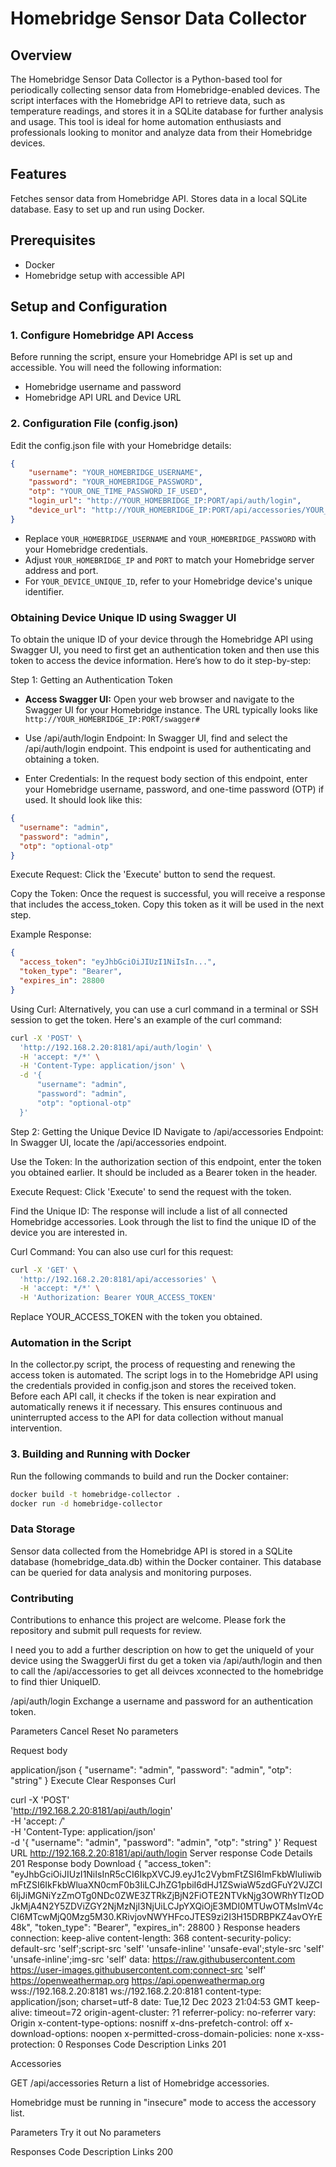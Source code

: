 # Homebridge Sensor Data Collector

## Overview
The Homebridge Sensor Data Collector is a Python-based tool for periodically collecting sensor data from Homebridge-enabled devices. The script interfaces with the Homebridge API to retrieve data, such as temperature readings, and stores it in a SQLite database for further analysis and usage. This tool is ideal for home automation enthusiasts and professionals looking to monitor and analyze data from their Homebridge devices.

## Features
Fetches sensor data from Homebridge API.
Stores data in a local SQLite database.
Easy to set up and run using Docker.

## Prerequisites

- Docker
- Homebridge setup with accessible API

## Setup and Configuration

### 1. Configure Homebridge API Access
Before running the script, ensure your Homebridge API is set up and accessible. You will need the following information:

- Homebridge username and password
- Homebridge API URL and Device URL

### 2. Configuration File (config.json)
Edit the config.json file with your Homebridge details:

```json
{
    "username": "YOUR_HOMEBRIDGE_USERNAME",
    "password": "YOUR_HOMEBRIDGE_PASSWORD",
    "otp": "YOUR_ONE_TIME_PASSWORD_IF_USED",
    "login_url": "http://YOUR_HOMEBRIDGE_IP:PORT/api/auth/login",
    "device_url": "http://YOUR_HOMEBRIDGE_IP:PORT/api/accessories/YOUR_DEVICE_UNIQUE_ID"
}
```
- Replace `YOUR_HOMEBRIDGE_USERNAME` and `YOUR_HOMEBRIDGE_PASSWORD` with your Homebridge credentials.
- Adjust `YOUR_HOMEBRIDGE_IP` and `PORT` to match your Homebridge server address and port.
- For `YOUR_DEVICE_UNIQUE_ID`, refer to your Homebridge device's unique identifier.

### Obtaining Device Unique ID using Swagger UI

To obtain the unique ID of your device through the Homebridge API using Swagger UI, you need to first get an authentication token and then use this token to access the device information. Here’s how to do it step-by-step:

Step 1: Getting an Authentication Token
-  **Access Swagger UI:** Open your web browser and navigate to the Swagger UI for your Homebridge instance. The URL typically looks like `http://YOUR_HOMEBRIDGE_IP:PORT/swagger#`

- Use /api/auth/login Endpoint: 
In Swagger UI, find and select the /api/auth/login endpoint. This endpoint is used for authenticating and obtaining a token.

- Enter Credentials: In the request body section of this endpoint, enter your Homebridge username, password, and one-time password (OTP) if used. It should look like this:

```json
{
  "username": "admin",
  "password": "admin",
  "otp": "optional-otp"
}
```

Execute Request: Click the 'Execute' button to send the request.

Copy the Token: Once the request is successful, you will receive a response that includes the access_token. Copy this token as it will be used in the next step.

Example Response:

```json
{
  "access_token": "eyJhbGciOiJIUzI1NiIsIn...",
  "token_type": "Bearer",
  "expires_in": 28800
}
```
Using Curl: Alternatively, you can use a curl command in a terminal or SSH session to get the token. Here's an example of the curl command:

```bash
curl -X 'POST' \
  'http://192.168.2.20:8181/api/auth/login' \
  -H 'accept: */*' \
  -H 'Content-Type: application/json' \
  -d '{
      "username": "admin",
      "password": "admin",
      "otp": "optional-otp"
  }'
```

Step 2: Getting the Unique Device ID
Navigate to /api/accessories Endpoint: In Swagger UI, locate the /api/accessories endpoint.

Use the Token: In the authorization section of this endpoint, enter the token you obtained earlier. It should be included as a Bearer token in the header.

Execute Request: Click 'Execute' to send the request with the token.

Find the Unique ID: The response will include a list of all connected Homebridge accessories. Look through the list to find the unique ID of the device you are interested in.

Curl Command: You can also use curl for this request:

```bash 
curl -X 'GET' \
  'http://192.168.2.20:8181/api/accessories' \
  -H 'accept: */*' \
  -H 'Authorization: Bearer YOUR_ACCESS_TOKEN'
```

Replace YOUR_ACCESS_TOKEN with the token you obtained.

 ### Automation in the Script
 
In the collector.py script, the process of requesting and renewing the access token is automated. The script logs in to the Homebridge API using the credentials provided in config.json and stores the received token. Before each API call, it checks if the token is near expiration and automatically renews it if necessary. This ensures continuous and uninterrupted access to the API for data collection without manual intervention.

### 3. Building and Running with Docker

Run the following commands to build and run the Docker container:

```bash
docker build -t homebridge-collector .
docker run -d homebridge-collector
```

### Data Storage
Sensor data collected from the Homebridge API is stored in a SQLite database (homebridge_data.db) within the Docker container. This database can be queried for data analysis and monitoring purposes.

### Contributing
Contributions to enhance this project are welcome. Please fork the repository and submit pull requests for review.












I need you to add a further description on how to get the uniqueId of your device using the SwaggerUi first du get a token via /api/auth/login and then to call the /api/accessories to get all deivces xconnected to the homebridge to find thier UniqueID. 

/api/auth/login
Exchange a username and password for an authentication token.

Parameters
Cancel
Reset
No parameters

Request body

application/json
{
  "username": "admin",
  "password": "admin",
  "otp": "string"
}
Execute
Clear
Responses
Curl

curl -X 'POST' \
  'http://192.168.2.20:8181/api/auth/login' \
  -H 'accept: */*' \
  -H 'Content-Type: application/json' \
  -d '{
  "username": "admin",
  "password": "admin",
  "otp": "string"
}'
Request URL
http://192.168.2.20:8181/api/auth/login
Server response
Code	Details
201	
Response body
Download
{
  "access_token": "eyJhbGciOiJIUzI1NiIsInR5cCI6IkpXVCJ9.eyJ1c2VybmFtZSI6ImFkbWluIiwibmFtZSI6IkFkbWluaXN0cmF0b3IiLCJhZG1pbiI6dHJ1ZSwiaW5zdGFuY2VJZCI6IjJiMGNiYzZmOTg0NDc0ZWE3ZTRkZjBjN2FiOTE2NTVkNjg3OWRhYTIzODJkMjA4N2Y5ZDViZGY2NjMzNjI3NjUiLCJpYXQiOjE3MDI0MTUwOTMsImV4cCI6MTcwMjQ0Mzg5M30.KRivjovNWYHFcoJTES9zi2I3H15DRBPKZ4avOYrE48k",
  "token_type": "Bearer",
  "expires_in": 28800
}
Response headers
 connection: keep-alive 
 content-length: 368 
 content-security-policy: default-src 'self';script-src 'self' 'unsafe-inline' 'unsafe-eval';style-src 'self' 'unsafe-inline';img-src 'self' data: https://raw.githubusercontent.com https://user-images.githubusercontent.com;connect-src 'self' https://openweathermap.org https://api.openweathermap.org wss://192.168.2.20:8181 ws://192.168.2.20:8181 
 content-type: application/json; charset=utf-8 
 date: Tue,12 Dec 2023 21:04:53 GMT 
 keep-alive: timeout=72 
 origin-agent-cluster: ?1 
 referrer-policy: no-referrer 
 vary: Origin 
 x-content-type-options: nosniff 
 x-dns-prefetch-control: off 
 x-download-options: noopen 
 x-permitted-cross-domain-policies: none 
 x-xss-protection: 0 
Responses
Code	Description	Links
201

Accessories


GET
/api/accessories
Return a list of Homebridge accessories.


Homebridge must be running in "insecure" mode to access the accessory list.

Parameters
Try it out
No parameters

Responses
Code	Description	Links
200	
